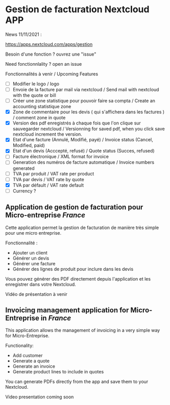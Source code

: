 # Gestion de facturation Nextcloud APP

News 11/11/2021 :

https://apps.nextcloud.com/apps/gestion

Besoin d'une fonction ? ouvrez une "issue"

Need fonctionnlality ? open an issue

Fonctionnalités à venir / Upcoming Features

- [ ] Modifier le logo / logo
- [ ] Envoie de la facture par mail via nextcloud / Send mail with nextcloud with the quote or bill
- [ ] Créer une zone statistique pour pouvoir faire sa compta / Create an accounting statistique zone
- [x] Zone de commentaire pour les devis ( qui s'affichera dans les factures ) / comment zone in quote
- [x] Version des pdf enregistrés à chaque fois que l'on clique sur sauvegarder nextcloud / Versionning for saved pdf, when you click save nextcloud increment the version.
- [x] Etat d'une facture (Annulé, Modifié, payé) / Invoice status (Cancel, Modified, paid)
- [x] Etat d'un devis (Acccepté, refusé) / Quote status (Succes, refused)
- [ ] Facture électronique / XML format for invoice
- [ ] Generation des numéros de facture automatique / Invoice numbers generated
- [ ] TVA par produit / VAT rate per product
- [ ] TVA par devis / VAT rate by quote
- [x] TVA par défault / VAT rate default
- [ ] Currency ?

## Application de gestion de facturation pour Micro-entreprise *France*

Cette application permet la gestion de facturation de manière très simple pour une micro entreprise.

Fonctionnalité : 
* Ajouter un client
* Générer un devis
* Générer une facture
* Générer des lignes de produit pour inclure dans les devis

Vous pouvez générer des PDF directement depuis l'application et les enregistrer dans votre Nextcloud.

Vidéo de présentation à venir

## Invoicing management application for Micro-Entreprise in *France* 

This application allows the management of invoicing in a very simple way for Micro-Entreprise.

Functionality:

* Add customer
* Generate a quote
* Generate an invoice
* Generate product lines to include in quotes

You can generate PDFs directly from the app and save them to your Nextcloud.

Video presentation coming soon
